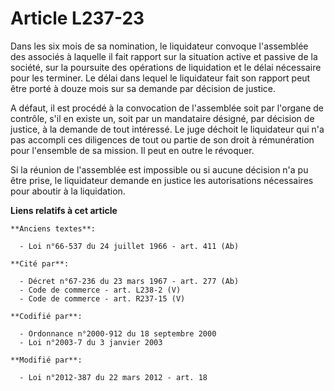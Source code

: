 # Article L237-23

Dans les six mois de sa nomination, le liquidateur convoque l'assemblée des associés à laquelle il fait rapport sur la
situation active et passive de la société, sur la poursuite des opérations de liquidation et le délai nécessaire pour les
terminer. Le délai dans lequel le liquidateur fait son rapport peut être porté à douze mois sur sa demande par décision de
justice.

A défaut, il est procédé à la convocation de l'assemblée soit par l'organe de contrôle, s'il en existe un, soit par un
mandataire désigné, par décision de justice, à la demande de tout intéressé. Le juge déchoit le liquidateur qui n'a pas
accompli ces diligences de tout ou partie de son droit à rémunération pour l'ensemble de sa mission. Il peut en outre le
révoquer. 

Si la réunion de l'assemblée est impossible ou si aucune décision n'a pu être prise, le liquidateur demande en justice les
autorisations nécessaires pour aboutir à la liquidation.

**Liens relatifs à cet article**

	**Anciens textes**:

	  - Loi n°66-537 du 24 juillet 1966 - art. 411 (Ab)

	**Cité par**:

	  - Décret n°67-236 du 23 mars 1967 - art. 277 (Ab)
	  - Code de commerce - art. L238-2 (V)
	  - Code de commerce - art. R237-15 (V)

	**Codifié par**:

	  - Ordonnance n°2000-912 du 18 septembre 2000
	  - Loi n°2003-7 du 3 janvier 2003

	**Modifié par**:

	  - Loi n°2012-387 du 22 mars 2012 - art. 18
